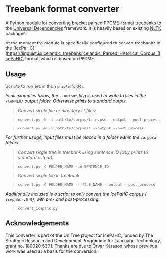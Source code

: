 # Treebank format converter

A Python module for converting bracket parsed [PPCME-format](https://www.ling.upenn.edu/hist-corpora/) treebanks to the [Universal Dependencies](https://universaldependencies.org/) framework. It is heavily based on existing [NLTK](https://www.nltk.org/) packages.

At the moment the module is specifically configured to convert treebanks in the [IcePaHC](https://linguist.is/icelandic_treebank/Icelandic_Parsed_Historical_Corpus_(IcePaHC) format, which is based on PPCME.

## Usage

Scripts to run are in the `scripts` folder.

_In all examples below, the_ `--output` _flag is used to write to files in the_ `/CoNNLU/` _output folder. Otherwise prints to standard output._

> *Convert single file or directory of files:*

> `convert.py -N -i path/to/corpus/file.psd --output --post_process`

> `convert.py -N -i path/to/corpus/* --output --post_process`

_For further usage, input files must be placed in a folder within the_ `corpora` _folde:r_

> *Convert single tree in treebank using sentence ID (only prints to standard output):*

> `convert.py -C FOLDER_NAME -id SENTENCE_ID`

> *Convert single file in treebank*

> `convert.py -C FOLDER_NAME -f FILE_NAME --output --post_process`

_Additionally included is a script to only convert the IcePaHC corpus (_ `icepahc-v0.9`_), with pre- and post-processing:_

> `convert_icepahc.py`


## Acknowledgements
This converter is part of the UniTree project for IcePaHC, funded by The Strategic Research and Development Programme for Language Technology, grant no. 180020-5301. Thanks are due to Örvar Kárason, whose previous work was used as a basis for the conversion.
